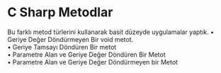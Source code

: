# C Sharp Metodlar

Bu farklı metod türlerini kullanarak basit düzeyde uygulamalar yaptık.
• Geriye Değer Döndürmeyen Bir void metot.<br>
• Geriye Tamsayı Döndüren Bir metot<br>
• Parametre Alan ve Geriye Değer Döndüren Bir Metot<br>
• Parametre Alan ve Geriye Değer Döndürmeyen bir Metot<br>
